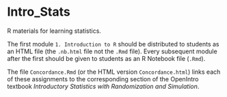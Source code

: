 # Intro_Stats

R materials for learning statistics.

The first module `1. Introduction to R` should be distributed to students as an HTML file (the `.nb.html` file not the `.Rmd` file). Every subsequent module after the first should be given to students as an R Notebook file (`.Rmd`).

The file `Concordance.Rmd` (or the HTML version `Concordance.html`) links each of these assignments to the corresponding section of the OpenIntro textbook *Introductory Statistics with Randomization and Simulation*.

